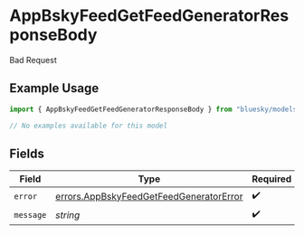 # AppBskyFeedGetFeedGeneratorResponseBody

Bad Request

## Example Usage

```typescript
import { AppBskyFeedGetFeedGeneratorResponseBody } from "bluesky/models/errors";

// No examples available for this model
```

## Fields

| Field                                                                                              | Type                                                                                               | Required                                                                                           | Description                                                                                        |
| -------------------------------------------------------------------------------------------------- | -------------------------------------------------------------------------------------------------- | -------------------------------------------------------------------------------------------------- | -------------------------------------------------------------------------------------------------- |
| `error`                                                                                            | [errors.AppBskyFeedGetFeedGeneratorError](../../models/errors/appbskyfeedgetfeedgeneratorerror.md) | :heavy_check_mark:                                                                                 | N/A                                                                                                |
| `message`                                                                                          | *string*                                                                                           | :heavy_check_mark:                                                                                 | N/A                                                                                                |